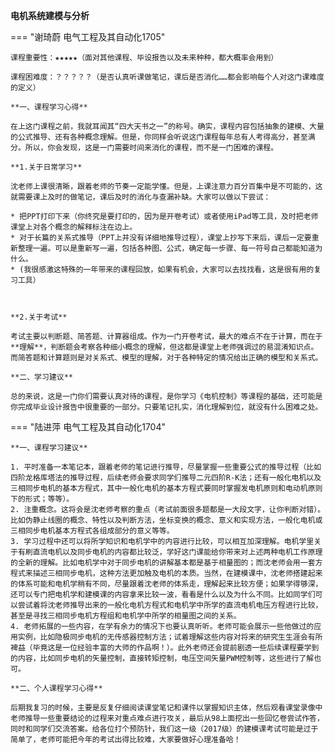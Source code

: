 **电机系统建模与分析**

=== "谢琦蔚 电气工程及其自动化1705"

    课程重要性：★★★★★（面对其他课程、毕设报告以及未来种种，都大概率会用到）

    课程困难度：？？？？？（是否认真听课做笔记，课后是否消化……都会影响每个人对这门课难度的定义）

    **一、课程学习心得**

    ​在上这门课程之前，我就耳闻其“四大天书之一”的称号。确实，课程内容包括抽象的建模、大量的公式推导、还有各种概念理解。但是，你同样会听说这门课程每年总有人考得高分，甚至满分。所以，你会发现，这是一门需要时间来消化的课程，而不是一门困难的课程。 

    **1.关于日常学习**

    ​沈老师上课很清晰，跟着老师的节奏一定能学懂。但是，上课注意力百分百集中是不可能的，这就需要课上及时的做笔记，课后及时的消化与查漏补缺。大家可以做以下尝试：
    
    * 把PPT打印下来（你终究是要打印的，因为是开卷考试）或者使用iPad等工具，及时把老师课堂上对各个概念的解释标注在边上。
    * 对于长篇的关系式推导（PPT上并没有详细地推导过程），课堂上抄写下来后，课后一定要重新整理一遍。可以是重新写一遍，包括各种图、公式，确定每一步骤、每一符号自己都能知道为什么。
    * (我很感激这特殊的一年带来的课程回放，如果有机会，大家可以去找找看，这是很有用的复习工具）

    

    **2.关于考试**

    ​考试主要以判断题、简答题、计算器组成。作为一门开卷考试，最大的难点不在于计算，而在于**理解**，判断题会考察各种细小概念的理解，但这都是课堂上老师强调过的易混淆知识点。而简答题和计算题则是对关系式、模型的理解，对于各种特定的情况给出正确的模型和关系式。

    **二、学习建议**

    ​总的来说，这是一门你们需要认真对待的课程，是你学习《电机控制》等课程的基础，还可能是你完成毕业设计报告中很重要的一部分。只要笔记扎实，消化理解到位，就没有什么困难之处。

=== "陆进萍 电气工程及其自动化1704"

    **一、课程学习建议**

    1. 平时准备一本笔记本，跟着老师的笔记进行推导，尽量掌握一些重要公式的推导过程（比如四阶龙格库塔法的推导过程，后续老师会要求同学们推导二元四阶R-K法；还有一般化电机以及三相同步电机的基本方程式，其中一般化电机的基本方程式要同时掌握发电机原则和电动机原则下的形式；等等）。
    2. 注重概念。这将会是沈老师考察的重点（考试前面很多题都是一大段文字，让你判断对错）。比如伪静止线圈的概念、特性以及判断方法，坐标变换的概念、意义和实现方法，一般化电机或三相同步电机基本方程式各组成部分的意义等等。
    3. 学习过程中还可以将所学知识和电机学中的内容进行比较，可以相互加深理解。电机学里关于有刷直流电机以及同步电机的内容都比较泛，学好这门课能给你带来对上述两种电机工作原理的全新的理解。比如电机学中对于同步电机的讲解基本都是基于相量图的；而沈老师会用一套方程式来描述三相同步电机，这种方法更加触及电机的本质。当然，在建模课中，沈老师搭建起来的体系可能和电机学稍有不同，尽量跟着沈老师的体系走，理解起来比较方便；如果学得够深，还可以专门把电机学和建模课的内容拿来比较一波，看看是什么以及为什么不同。比如同学们可以尝试着将沈老师推导出来的一般化电机方程式和电机学中所学的直流电机电压方程进行比较，甚至是寻找三相同步电机方程组和电机学中所学的相量图之间的关系。
    4. 老师拓展的一些内容，在学有余力的情况下也要认真听听。老师可能会展示一些他做过的应用实例，比如隐极同步电机的无传感器控制方法；试着理解这些内容对将来的研究生生涯会有所裨益（毕竟这是一位经验丰富的大师的作品啊！）。此外老师还会提前剧透一些后续课程要学到的内容，比如同步电机的矢量控制，直接转矩控制，电压空间矢量PWM控制等，这些进行了解也可。

    **二、个人课程学习心得**

    ​后期我复习的时候，主要是反复仔细阅读课堂笔记和课件以掌握知识主体，然后观看课堂录像中老师推导一些重要结论的过程来对重点难点进行攻关，最后从98上面挖出一些回忆卷尝试作答，同时和同学们交流答案。给各位打个预防针，我们这一级（2017级）的建模课考试可能是过于简单了，老师可能把今年的考试出得比较难，大家要做好心理准备哈！